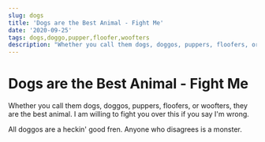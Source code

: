 ```yaml
---
slug: dogs
title: 'Dogs are the Best Animal - Fight Me'
date: '2020-09-25'
tags: dogs,doggo,pupper,floofer,woofters
description: "Whether you call them dogs, doggos, puppers, floofers, or woofters, they are the best animal. I am willing to fight you over this if you say I'm wrong."
---
```


# Dogs are the Best Animal - Fight Me

Whether you call them dogs, doggos, puppers, floofers, or woofters, they are the best animal. I am willing to fight you over this if you say I'm wrong.

All doggos are a heckin' good fren. Anyone who disagrees is a monster.